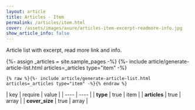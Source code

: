```yaml
---
layout: article
title: Articles - Item
permalink: /articles/item.html
cover: /assets/images/axure/articles-item-excerpt-readmore-info.jpg
show_article_info: false
---
```


Article list with excerpt, read more link and info.

<!--more-->

<!-- <div class="article__content" markdown="1"> -->

{%- assign _articles = site.sample_pages -%}
{%- include article/generate-article-list.html articles=_articles type="item" -%}

<!-- =========================== -->

```
{% raw %}{%- include article/generate-article-list.html articles=_articles type="item" -%}{% endraw %}
```

| key | require | value | 
| ---- | ---- |
| **type**  | true | item |
| **articles**  | true | array |
| **cover_size**  | true | array |

<!-- </div> -->
